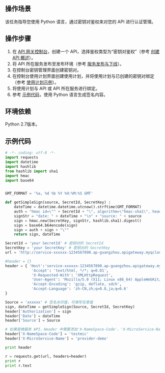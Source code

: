 ## 操作场景

该任务指导您使用 Python 语言，通过密钥对鉴权来对您的 API 进行认证管理。

## 操作步骤
1. 在 [API 网关控制台](https://console.cloud.tencent.com/apigateway/index?rid=1)，创建一个 API，选择鉴权类型为“密钥对鉴权”（参考 [创建 API 概述](https://intl.cloud.tencent.com/document/product/628/11795)）。
2. 将 API 所在服务发布至发布环境（参考 [服务发布与下线](https://intl.cloud.tencent.com/document/product/628/11809)）。
3. 在控制台密钥管理界面创建密钥对。
4. 在控制台使用计划界面创建使用计划，并将使用计划与已创建的密钥对绑定（参考 [使用计划示例](https://intl.cloud.tencent.com/document/product/628/11816)）。
5. 将使用计划与 API 或 API 所在服务进行绑定。
6. 参考 [示例代码](#example)，使用 Python 语言生成签名内容。

## 环境依赖
Python 2.7版本。

<span id="example"></span>
## 示例代码
```python
# -*- coding: utf-8 -*-
import requests
import datetime
import hashlib
from hashlib import sha1
import hmac
import base64


GMT_FORMAT = '%a, %d %b %Y %H:%M:%S GMT'

def getSimpleSign(source, SecretId, SecretKey) :
    dateTime = datetime.datetime.utcnow().strftime(GMT_FORMAT)
    auth = "hmac id=\"" + SecretId + "\", algorithm=\"hmac-sha1\", headers=\"date source\", signature=\""
    signStr = "date: " + dateTime + "\n" + "source: " + source
    sign = hmac.new(SecretKey, signStr, hashlib.sha1).digest()
    sign = base64.b64encode(sign)
    sign = auth + sign + "\""
    return sign, dateTime

SecretId = 'your SecretId' # 密钥对的 SecretId
SecretKey = 'your SecretKey' # 密钥对的 SecretKey
url = 'http://service-xxxxxx-1234567890.ap-guangzhou.apigateway.myqcloud.com/release/xxx' # 用户 API 的访问路径

#header = {}
header = { 'Host':'service-xxxxxx-1234567890.ap-guangzhou.apigateway.myqcloud.com', # 用户 API 所在服务的域名
            'Accept': 'text/html, */*; q=0.01',
            'X-Requested-With': 'XMLHttpRequest',
            'User-Agent': 'Mozilla/5.0 (X11; Linux x86_64) AppleWebKit/537.36 (KHTML, like Gecko) Chrome/41.0.2272.89 Safari/537.36',
            'Accept-Encoding': 'gzip, deflate, sdch',
            'Accept-Language': 'zh-CN,zh;q=0.8,ja;q=0.6'
}

Source = 'xxxxxx' # 签名水印值，可填写任意值
sign, dateTime = getSimpleSign(Source, SecretId, SecretKey)
header['Authorization'] = sign
header['Date'] = dateTime
header['Source'] = Source

# 如果是微服务 API，Header 中需要添加'X-NameSpace-Code'、'X-MicroService-Name'两个字段，通用 API 不需要添加。
header['X-NameSpace-Code'] = 'testmic'
header['X-MicroService-Name'] = 'provider-demo'

print header

r = requests.get(url, headers=header)
print r
print r.text
```
